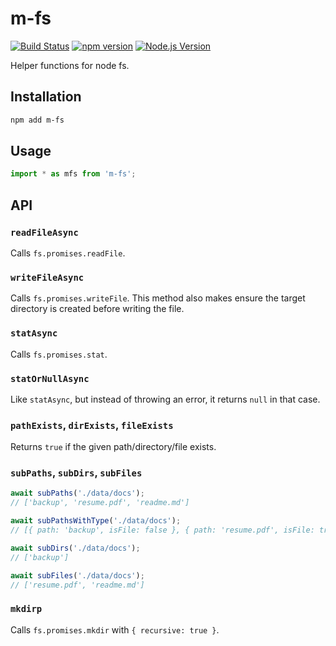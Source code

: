 # m-fs

[![Build Status](https://github.com/mgenware/m-fs/workflows/Build/badge.svg)](https://github.com/mgenware/m-fs/actions)
[![npm version](https://img.shields.io/npm/v/m-fs.svg?style=flat-square)](https://npmjs.com/package/m-fs)
[![Node.js Version](http://img.shields.io/node/v/m-fs.svg?style=flat-square)](https://nodejs.org/en/)

Helper functions for node fs.

## Installation

```sh
npm add m-fs
```

## Usage

```ts
import * as mfs from 'm-fs';
```

## API

### `readFileAsync`

Calls `fs.promises.readFile`.

### `writeFileAsync`

Calls `fs.promises.writeFile`. This method also makes ensure the target directory is created before writing the file.

### `statAsync`

Calls `fs.promises.stat`.

### `statOrNullAsync`

Like `statAsync`, but instead of throwing an error, it returns `null` in that case.

### `pathExists`, `dirExists`, `fileExists`

Returns `true` if the given path/directory/file exists.

### `subPaths`, `subDirs`, `subFiles`

```ts
await subPaths('./data/docs');
// ['backup', 'resume.pdf', 'readme.md']

await subPathsWithType('./data/docs');
// [{ path: 'backup', isFile: false }, { path: 'resume.pdf', isFile: true }, { path: 'readme.md', isFile: true }]

await subDirs('./data/docs');
// ['backup']

await subFiles('./data/docs');
// ['resume.pdf', 'readme.md']
```

### `mkdirp`

Calls `fs.promises.mkdir` with `{ recursive: true }`.
